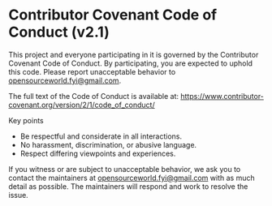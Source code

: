 # Contributor Covenant Code of Conduct (v2.1)

This project and everyone participating in it is governed by the Contributor Covenant Code of Conduct. By participating, you are expected to uphold this code. Please report unacceptable behavior to opensourceworld.fyi@gmail.com.

The full text of the Code of Conduct is available at:
https://www.contributor-covenant.org/version/2/1/code_of_conduct/

Key points
- Be respectful and considerate in all interactions.
- No harassment, discrimination, or abusive language.
- Respect differing viewpoints and experiences.

If you witness or are subject to unacceptable behavior, we ask you to contact the maintainers at opensourceworld.fyi@gmail.com with as much detail as possible. The maintainers will respond and work to resolve the issue.
